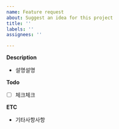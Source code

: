 ```yaml
---
name: Feature request
about: Suggest an idea for this project
title: ''
labels: ''
assignees: ''

---
```


**Description**
- 설명설명

**Todo**
- [ ] 체크체크

**ETC**
- 기타사항사항
